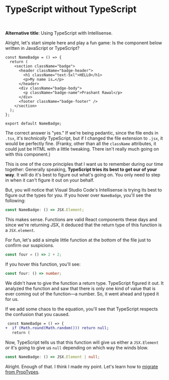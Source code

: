 # TypeScript without TypeScript

<br>

**Alternative title**: Using TypeScript with Intellisense.

Alright, let's start simple here and play a fun game: Is the component below written in JavaScript or TypeScript?

```tsx
const NameBadge = () => {
  return (
    <section className="badge">
      <header className="badge-header">
        <h1 className="text-5xl">HELLO</h1>
        <p>My name is…</p>
      </header>
      <div className="badge-body">
        <p className="badge-name">Prashant Rawal</p>
      </div>
      <footer className="badge-footer" />
    </section>
  );
};

export default NameBadge;
```

The correct answer is "yes." If we're being pedantic, since the file ends in `.tsx`, it's _technically_ TypeScript, but if I changed the file extension to `.jsx`, it would be perfectly fine. (Franky, other than all the `className` attributes, it could just be HTML with a little tweaking. There isn't really much going on with this component.)

This is one of the core principles that I want us to remember during our time together: Generally speaking, **TypeScript tries its best to get our of your way**. It will do it's best to figure out what's going on. You only need to step in when it can't figure it out on your behalf.

But, you will notice that Visual Studio Code's Intellisense is trying its best to figure out the types for you. If you hover over `NameBadge`, you'll see the following:

```ts
const NameBadge: () => JSX.Element;
```

This makes sense. Functions are valid React components these days and since we're returning JSX, it deduced that the return type of this function is a `JSX.element`.

For fun, let's add a simple little function at the bottom of the file just to confirm our suspicions.

```ts
const four = () => 2 + 2;
```

If you hover this function, you'll see:

```ts
const four: () => number;
```

We didn't have to give the function a return type. TypeScript figured it out. It analyzed the function and saw that there is only one kind of value that is ever coming out of the function—a number. So, it went ahead and typed it for us.

If we add some chaos to the equation, you'll see that TypeScript respects the confusion that you caused.

```diff
 const NameBadge = () => {
+  if (Math.round(Math.random())) return null;
   return (
```

Now, TypeScript tells us that this function will give us either a `JSX.Element` _or_ it's going to give us `null` depending on which way the winds blow.

```ts
const NameBadge: () => JSX.Element | null;
```

Alright. Enough of that. I think I made my point. Let's learn how to [migrate from PropTypes](Migrating%20from%20PropTypes.md).
